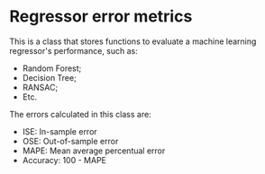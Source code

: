 # Regressor error metrics
This is a class that stores functions to evaluate a machine learning regressor's performance, such as:
- Random Forest;
- Decision Tree;
- RANSAC;
- Etc.

The errors calculated in this class are:
- ISE: In-sample error
- OSE: Out-of-sample error
- MAPE: Mean average percentual error
- Accuracy: 100 - MAPE
